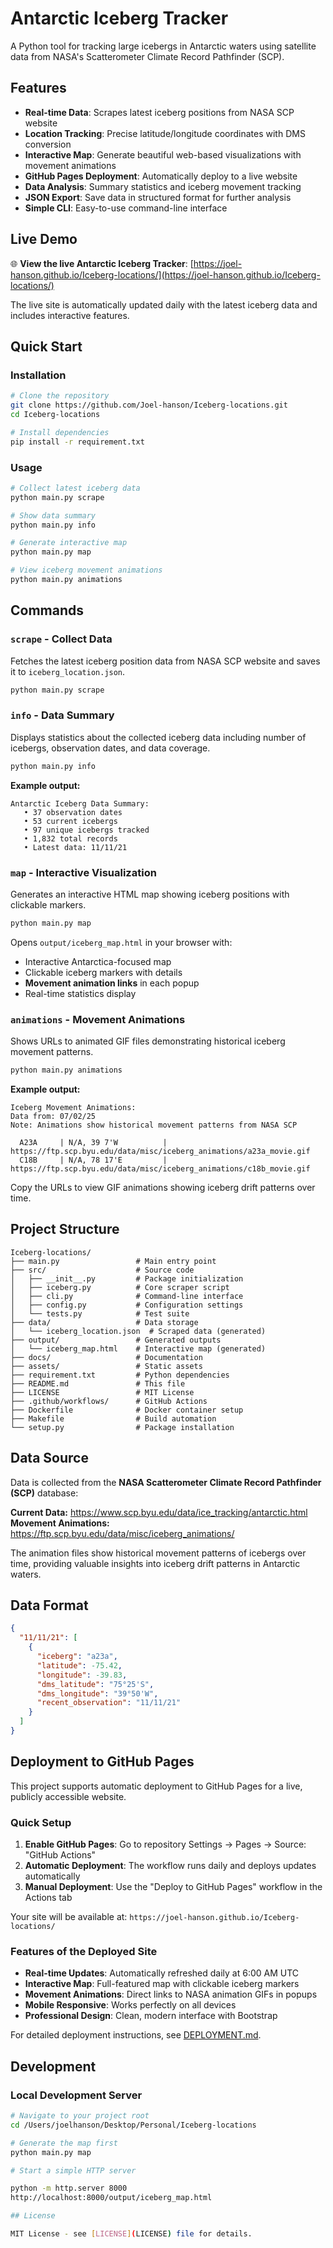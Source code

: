 # Antarctic Iceberg Tracker

A Python tool for tracking large icebergs in Antarctic waters using satellite data from NASA's Scatterometer Climate Record Pathfinder (SCP).

## Features

- **Real-time Data**: Scrapes latest iceberg positions from NASA SCP website
- **Location Tracking**: Precise latitude/longitude coordinates with DMS conversion
- **Interactive Map**: Generate beautiful web-based visualizations with movement animations
- **GitHub Pages Deployment**: Automatically deploy to a live website
- **Data Analysis**: Summary statistics and iceberg movement tracking
- **JSON Export**: Save data in structured format for further analysis
- **Simple CLI**: Easy-to-use command-line interface

## Live Demo

🌐 **View the live Antarctic Iceberg Tracker**: [https://joel-hanson.github.io/Iceberg-locations/](https://joel-hanson.github.io/Iceberg-locations/)

The live site is automatically updated daily with the latest iceberg data and includes interactive features.

## Quick Start

### Installation

```bash
# Clone the repository
git clone https://github.com/Joel-hanson/Iceberg-locations.git
cd Iceberg-locations

# Install dependencies
pip install -r requirement.txt
```

### Usage

```bash
# Collect latest iceberg data
python main.py scrape

# Show data summary
python main.py info

# Generate interactive map
python main.py map

# View iceberg movement animations
python main.py animations
```

## Commands

### `scrape` - Collect Data

Fetches the latest iceberg position data from NASA SCP website and saves it to `iceberg_location.json`.

```bash
python main.py scrape
```

### `info` - Data Summary

Displays statistics about the collected iceberg data including number of icebergs, observation dates, and data coverage.

```bash
python main.py info
```

**Example output:**

```
Antarctic Iceberg Data Summary:
   • 37 observation dates
   • 53 current icebergs
   • 97 unique icebergs tracked
   • 1,832 total records
   • Latest data: 11/11/21
```

### `map` - Interactive Visualization

Generates an interactive HTML map showing iceberg positions with clickable markers.

```bash
python main.py map
```

Opens `output/iceberg_map.html` in your browser with:

- Interactive Antarctica-focused map
- Clickable iceberg markers with details
- **Movement animation links** in each popup
- Real-time statistics display

### `animations` - Movement Animations

Shows URLs to animated GIF files demonstrating historical iceberg movement patterns.

```bash
python main.py animations
```

**Example output:**

```
Iceberg Movement Animations:
Data from: 07/02/25
Note: Animations show historical movement patterns from NASA SCP

  A23A     | N/A, 39 7'W          | https://ftp.scp.byu.edu/data/misc/iceberg_animations/a23a_movie.gif
  C18B     | N/A, 78 17'E         | https://ftp.scp.byu.edu/data/misc/iceberg_animations/c18b_movie.gif
```

Copy the URLs to view GIF animations showing iceberg drift patterns over time.

## Project Structure

```
Iceberg-locations/
├── main.py                 # Main entry point
├── src/                    # Source code
│   ├── __init__.py         # Package initialization
│   ├── iceberg.py          # Core scraper script
│   ├── cli.py              # Command-line interface
│   ├── config.py           # Configuration settings
│   └── tests.py            # Test suite
├── data/                   # Data storage
│   └── iceberg_location.json  # Scraped data (generated)
├── output/                 # Generated outputs
│   └── iceberg_map.html    # Interactive map (generated)
├── docs/                   # Documentation
├── assets/                 # Static assets
├── requirement.txt         # Python dependencies
├── README.md               # This file
├── LICENSE                 # MIT License
├── .github/workflows/      # GitHub Actions
├── Dockerfile              # Docker container setup
├── Makefile                # Build automation
└── setup.py                # Package installation
```

## Data Source

Data is collected from the **NASA Scatterometer Climate Record Pathfinder (SCP)** database:

**Current Data:** <https://www.scp.byu.edu/data/ice_tracking/antarctic.html>
**Movement Animations:** <https://ftp.scp.byu.edu/data/misc/iceberg_animations/>

The animation files show historical movement patterns of icebergs over time, providing valuable insights into iceberg drift patterns in Antarctic waters.

## Data Format

```json
{
  "11/11/21": [
    {
      "iceberg": "a23a",
      "latitude": -75.42,
      "longitude": -39.83,
      "dms_latitude": "75°25'S",
      "dms_longitude": "39°50'W",
      "recent_observation": "11/11/21"
    }
  ]
}
```

## Deployment to GitHub Pages

This project supports automatic deployment to GitHub Pages for a live, publicly accessible website.

### Quick Setup

1. **Enable GitHub Pages**: Go to repository Settings → Pages → Source: "GitHub Actions"
2. **Automatic Deployment**: The workflow runs daily and deploys updates automatically
3. **Manual Deployment**: Use the "Deploy to GitHub Pages" workflow in the Actions tab

Your site will be available at: `https://joel-hanson.github.io/Iceberg-locations/`

### Features of the Deployed Site

- **Real-time Updates**: Automatically refreshed daily at 6:00 AM UTC
- **Interactive Map**: Full-featured map with clickable iceberg markers
- **Movement Animations**: Direct links to NASA animation GIFs in popups
- **Mobile Responsive**: Works perfectly on all devices
- **Professional Design**: Clean, modern interface with Bootstrap

For detailed deployment instructions, see [DEPLOYMENT.md](DEPLOYMENT.md).

## Development

### Local Development Server

```bash
# Navigate to your project root
cd /Users/joelhanson/Desktop/Personal/Iceberg-locations

# Generate the map first
python main.py map

# Start a simple HTTP server

python -m http.server 8000
http://localhost:8000/output/iceberg_map.html

## License

MIT License - see [LICENSE](LICENSE) file for details.
```
